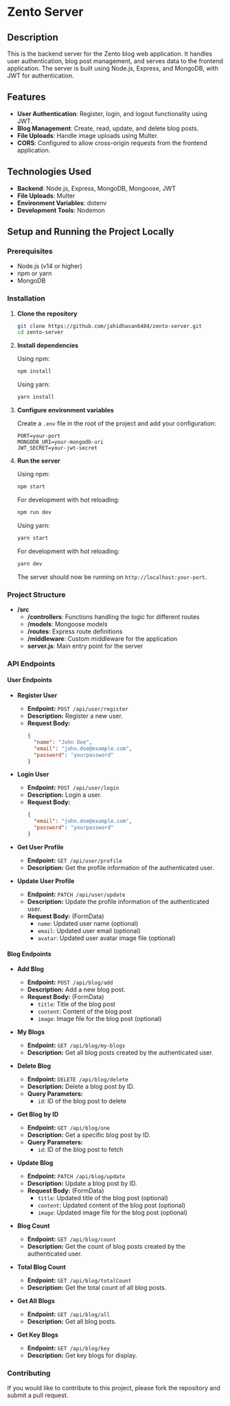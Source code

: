 # Zento Server

## Description

This is the backend server for the Zento blog web application. It handles user authentication, blog post management, and serves data to the frontend application. The server is built using Node.js, Express, and MongoDB, with JWT for authentication.

## Features

- **User Authentication**: Register, login, and logout functionality using JWT.
- **Blog Management**: Create, read, update, and delete blog posts.
- **File Uploads**: Handle image uploads using Multer.
- **CORS**: Configured to allow cross-origin requests from the frontend application.

## Technologies Used

- **Backend**: Node.js, Express, MongoDB, Mongoose, JWT
- **File Uploads**: Multer
- **Environment Variables**: dotenv
- **Development Tools**: Nodemon

## Setup and Running the Project Locally

### Prerequisites

- Node.js (v14 or higher)
- npm or yarn
- MongoDB

### Installation

1. **Clone the repository**

   ```bash
   git clone https://github.com/jahidhasan6484/zento-server.git
   cd zento-server
   ```

2. **Install dependencies**

   Using npm:

   ```bash
   npm install
   ```

   Using yarn:

   ```bash
   yarn install
   ```

3. **Configure environment variables**

   Create a `.env` file in the root of the project and add your configuration:

   ```plaintext
   PORT=your-port
   MONGODB_URI=your-mongodb-uri
   JWT_SECRET=your-jwt-secret
   ```

4. **Run the server**

   Using npm:

   ```bash
   npm start
   ```

   For development with hot reloading:

   ```bash
   npm run dev
   ```

   Using yarn:

   ```bash
   yarn start
   ```

   For development with hot reloading:

   ```bash
   yarn dev
   ```

   The server should now be running on `http://localhost:your-port`.

### Project Structure

- **/src**
  - **/controllers**: Functions handling the logic for different routes
  - **/models**: Mongoose models
  - **/routes**: Express route definitions
  - **/middleware**: Custom middleware for the application
  - **server.js**: Main entry point for the server

### API Endpoints

#### User Endpoints

- **Register User**

  - **Endpoint:** `POST /api/user/register`
  - **Description:** Register a new user.
  - **Request Body:**
    ```json
    {
      "name": "John Doe",
      "email": "john.doe@example.com",
      "password": "yourpassword"
    }
    ```

- **Login User**

  - **Endpoint:** `POST /api/user/login`
  - **Description:** Login a user.
  - **Request Body:**
    ```json
    {
      "email": "john.doe@example.com",
      "password": "yourpassword"
    }
    ```

- **Get User Profile**

  - **Endpoint:** `GET /api/user/profile`
  - **Description:** Get the profile information of the authenticated user.

- **Update User Profile**
  - **Endpoint:** `PATCH /api/user/update`
  - **Description:** Update the profile information of the authenticated user.
  - **Request Body:** (FormData)
    - `name`: Updated user name (optional)
    - `email`: Updated user email (optional)
    - `avatar`: Updated user avatar image file (optional)

#### Blog Endpoints

- **Add Blog**

  - **Endpoint:** `POST /api/blog/add`
  - **Description:** Add a new blog post.
  - **Request Body:** (FormData)
    - `title`: Title of the blog post
    - `content`: Content of the blog post
    - `image`: Image file for the blog post (optional)

- **My Blogs**

  - **Endpoint:** `GET /api/blog/my-blogs`
  - **Description:** Get all blog posts created by the authenticated user.

- **Delete Blog**

  - **Endpoint:** `DELETE /api/blog/delete`
  - **Description:** Delete a blog post by ID.
  - **Query Parameters:**
    - `id`: ID of the blog post to delete

- **Get Blog by ID**

  - **Endpoint:** `GET /api/blog/one`
  - **Description:** Get a specific blog post by ID.
  - **Query Parameters:**
    - `id`: ID of the blog post to fetch

- **Update Blog**

  - **Endpoint:** `PATCH /api/blog/update`
  - **Description:** Update a blog post by ID.
  - **Request Body:** (FormData)
    - `title`: Updated title of the blog post (optional)
    - `content`: Updated content of the blog post (optional)
    - `image`: Updated image file for the blog post (optional)

- **Blog Count**

  - **Endpoint:** `GET /api/blog/count`
  - **Description:** Get the count of blog posts created by the authenticated user.

- **Total Blog Count**

  - **Endpoint:** `GET /api/blog/totalCount`
  - **Description:** Get the total count of all blog posts.

- **Get All Blogs**

  - **Endpoint:** `GET /api/blog/all`
  - **Description:** Get all blog posts.

- **Get Key Blogs**
  - **Endpoint:** `GET /api/blog/key`
  - **Description:** Get key blogs for display.

### Contributing

If you would like to contribute to this project, please fork the repository and submit a pull request.
